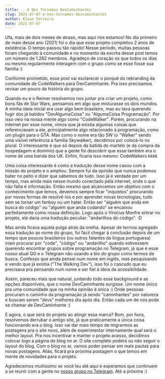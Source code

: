 ```yaml
---
title: ...E Nos Tornamos DevCaminhantes
slug: 2021-07-07-e-nos-tornamos-devcaminhantes
author: Klaus Ferreira
date: 2021-07-07
---
```


Ufa, mais de dois meses de atraso, mas aqui nós estamos! No dia primeiro de maio desse ano (2021) foi o dia que esse
projeto completou 2 anos de existência. O tempo passou tão rápido! Nesse período, muitas pessoas foram chegando à
comunidade e no momento da escrita desse post temos um número de 1.282 membros. Agradeço de coração os que todos os dias
ou mesmo regularmente interagem com o grupo como se esse fosse sua família :)

Conforme prometido, esse post vai esclarecer o porquê do rebranding da comunidade de CodeWalkers para DevCaminhante. Pra
isso precisamos revisar um pouco da história do grupo.

Quando eu e o Reimer resolvemos nos juntar pra criar um projeto, como bons fãs de Star Wars, pensamos em algo que
misturasse os dois mundos. A minha ideia inicial era usar algo bem brasileiro, mas eu tava querendo fugir dos já
batidos "DevAlgumaCoisa" ou "AlgumaCoisa Programação". Por isso veio na nossa mente algo como "CodeWalker". Porém,
procurando na internet por esse nome, vimos que já existia algumas coisas que referenciavam a ele, principalmente algo
relacionado à programação, como um plugin para o GTA. Mas como o nome era tão SW (o "Walker" sendo uma visível
referência à família Skywalker), decidimos por colocá-lo no plural. O interessante é que só depois da batida do
martelo (e da compra da hospedagem e domínio) que a gente foi descobrir que esse também era o nome de uma banda dos UK.
Enfim, ficaria isso mesmo: CodeWalkers kkkk

Uma coisa interessante é como a tradução desse nome casou com a missão do projeto e o ampliou. Sempre fui da opinião que
nunca podemos bater no peito e dizer que sabemos de tudo. Isso já é verdade por um tempo, mas ainda mais nesse mundo
conectado pela internet, onde o que não falta é informação. Então mesmo que alcancemos um objetivo com o conhecimento
que temos, devemos sempre ficar "inquietos" procurando por novas formas de resolvê-los e por aprender novas tecnologias,
tudo sem se tornar um fanboy ou um hater. Então ser "alguém que anda em busca do código" ou "alguém que anda codando" se
encaixou perfeitamente como nossa definição. Logo após o Vinicius Monfre entrar no projeto, ele daria uma tradução
peculiar: "andarilhos do código". :D

Mas ainda ficava aquela pulga atrás da orelha. Apesar de termos agregado essa tradução ao nome do grupo, foi fácil
chegar à conclusão depois de um tempo que poucos brasileiros (ou outros falantes da língua portuguesa) iriam procurar
por "code", "código" ou "andarilho" quando estivessem querendo encontrar grupos sobre programação no Telegram, já que é
esse nosso atual QG e o Telegram não usando a bio do grupo como termos de busca. Confesso que ainda pensei num nome em
inglês, mas pesquisando e vendo que já existia ("The Walking Dev"), isso foi o cascudo que eu precisava pra pensando num
nome e ser fiel à ideia da acessibilidade.

Assim, pareceu mais que natural, juntando todo esse background e as opções disponíveis, que o nome DevCaminhante
surgisse. Um nome único pra uma comunidade que na minha opinião é única :) Onde pessoas procuram o caminho da
programação já sendo "caminhantes" por natureza e buscam serem "devs" melhores dia após dia. Então cada um de nós pode
se chamar de DevCaminhante :)

E agora, o que será do projeto ao atingir essa marca? Bom, por hora, resolvemos derrubar o antigo site, já que
praticamente a única coisa funcionando era o blog. Isso vai dar mais tempo de migrarmos as postagens pra o site novo,
além de experimentar internamente qual será o melhor layout. Pra nos incentivar e manter o projeto acesso, decidimos
colocar logo a página do blog no ar. O site completo poderá ou não seguir o layout do blog. Com o blog no ar, vamos
poder pensar em mais pautas para novas postagens. Aliás, ficará pra próxima postagem o que temos em mente de novidades
para o projeto.

Agradecemos muitíssimo se você leu até aqui e esperamos que continuem a se reunir com a gente
no [nosso grupo no Telegram]. Até a próxima :)

[nosso grupo no Telegram]: https://t.me/DevCaminhante
